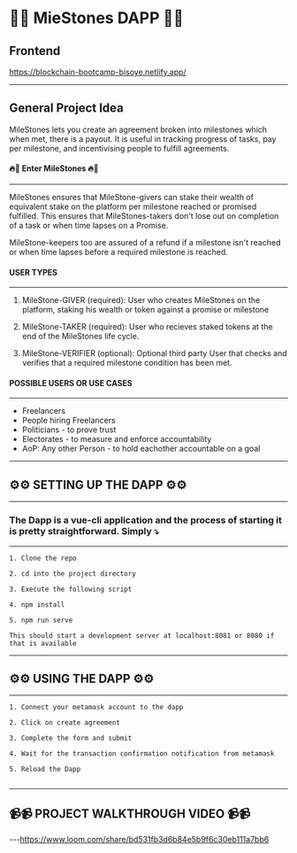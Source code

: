 # 💫🌟 **MieStones DAPP** 🌟💫

## Frontend
https://blockchain-bootcamp-bisoye.netlify.app/

---

## General Project Idea

MileStones lets you create an agreement broken into milestones which when met, there is a payout. It is useful in tracking progress of tasks, pay per milestone, and incentivising people to fulfill agreements. 

#### **🔥🥁 Enter MileStones 🔥🥁**

---

MileStones ensures that MileStone-givers can stake their wealth of equivalent stake on the platform per milestone reached or promised fulfilled. This ensures that MileStones-takers don't lose out on completion of a task or when time lapses on a Promise.

MileStone-keepers too are assured of a refund if a milestone isn't reached or when time lapses before a required milestone is reached.

#### **USER TYPES**

---

1. MileStone-GIVER (required): User who creates MileStones on the platform, staking his wealth or token against a promise or milestone

2. MileStone-TAKER (required): User who recieves staked tokens at the end of the MileStones life cycle.

3. MileStone-VERIFIER (optional): Optional third party User that checks and verifies that a required milestone condition has been met.

#### **POSSIBLE USERS OR USE CASES**

---

- Freelancers
- People hiring Freelancers
- Politicians - to prove trust
- Electorates - to measure and enforce accountability
- AoP: Any other Person - to hold eachother accountable on a goal

---

## **⚙️⚙️ SETTING UP THE DAPP ⚙️⚙️**

---

### The Dapp is a vue-cli application and the process of starting it is pretty straightforward. Simply ⤵️

---

`1. Clone the repo`

`2. cd into the project directory`

`3. Execute the following script`

`4. npm install`

`5. npm run serve`

```
This should start a development server at localhost:8081 or 8080 if that is available
```

---

## **⚙️⚙️ USING THE DAPP ⚙️⚙️**

---

`1. Connect your metamask account to the dapp`

`2. Click on create agreement`

`3. Complete the form and submit`

`4. Wait for the transaction confirmation notification from metamask`

`5. Reload the Dapp`

```

```

---
## **📹📹 PROJECT WALKTHROUGH VIDEO 📹📹**
---https://www.loom.com/share/bd531fb3d6b84e5b9f6c30eb111a7bb6
